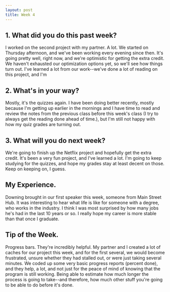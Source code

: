 ```yaml
---
layout: post
title: Week 4
---
```


## 1. What did you do this past week?

I worked on the second project with my partner. A lot. We started on Thursday afternoon, and we've been working every evening since then. It's going pretty well, right now, and we're optimistic for getting the extra credit. We haven't exhausted our optimization options yet, so we'll see how things turn out. I've learned a lot from our work--we've done a lot of reading on this project, and I'm 

## 2. What's in your way?

Mostly, it's the quizzes again. I have been doing better recently, mostly because I'm getting up earlier in the mornings and I have time to read and review the notes from the previous class before this week's class (I try to always get the reading done ahead of time.), but I'm still not happy with how my quiz grades are turning out.

## 3. What will you do next week?

We're going to finish up the Netflix project and hopefully get the extra credit. It's been a very fun project, and I've learned a lot. I'm going to keep studying for the quizzes, and hope my grades stay at least decent on those. Keep on keeping on, I guess.

## My Experience.

Downing brought in our first speaker this week, someone from Main Street Hub. It was interesting to hear what life is like for someone with a degree, who works in the industry. I think I was most surprised by how many jobs he's had in the last 10 years or so. I really hope my career is more stable than that once I graduate.

## Tip of the Week.

Progress bars. They're incredibly helpful. My partner and I created a lot of caches for our project this week, and for the first several, we would become frustrated, unsure whether they had stalled out, or were just taking several minutes. We coded up some very basic progress reports (percent done), and they help, a lot, and not just for the peace of mind of knowing that the program is still working. Being able to estimate how much longer the process is going to take--and therefore, how much other stuff you're going to be able to do before it's done.